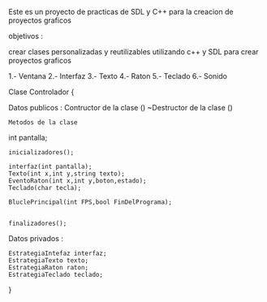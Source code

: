 Este es un proyecto de practicas de SDL y C++ para la creacion de proyectos graficos 

objetivos :

 crear clases personalizadas y reutilizables utilizando c++ y SDL para crear proyectos graficos


 1.- Ventana
 2.- Interfaz
 3.- Texto
 4.- Raton
 5.- Teclado
 6.- Sonido


Clase Controlador {

Datos publicos : 
     Contructor de la clase ()
       ~Destructor de la clase ()

    Metodos de la clase

int pantalla;

	inicializadores();

	interfaz(int pantalla);
	Texto(int x,int y,string texto);
	EventoRaton(int x,int y,boton,estado);
	Teclado(char tecla);

	BluclePrincipal(int FPS,bool FinDelPrograma);

	
	finalizadores();

Datos privados :

	EstrategiaIntefaz interfaz;
	EstrategiaTexto texto;
	EstrategiaRaton raton;
	EstrategiaTeclado teclado;
	

}
